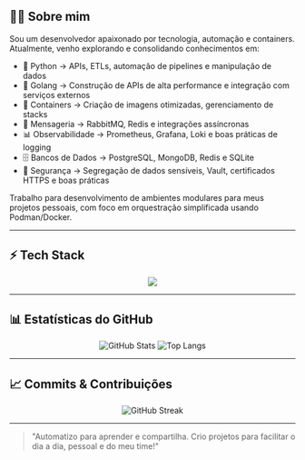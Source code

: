 ## 🧑‍💻 Sobre mim

Sou um desenvolvedor apaixonado por tecnologia, automação e containers.
Atualmente, venho explorando e consolidando conhecimentos em:

- 🐍 Python → APIs, ETLs, automação de pipelines e manipulação de dados
- 🐹 Golang → Construção de APIs de alta performance e integração com serviços externos
- 🐳 Containers → Criação de imagens otimizadas, gerenciamento de stacks
- 🔄 Mensageria → RabbitMQ, Redis e integrações assíncronas
- 📊 Observabilidade → Prometheus, Grafana, Loki e boas práticas de logging
- 🗄️ Bancos de Dados → PostgreSQL, MongoDB, Redis e SQLite
- 🔐 Segurança → Segregação de dados sensíveis, Vault, certificados HTTPS e boas práticas

Trabalho para desenvolvimento de ambientes modulares para meus projetos pessoais, com foco em orquestração simplificada usando Podman/Docker.

---

## ⚡ Tech Stack

<p align="center">
  <img src="https://skillicons.dev/icons?i=python,go,linux,bash,postgresql,mongodb,redis,nginx,docker,rabbitmq,git,github&perline=6" />
</p>

---

## 📊 Estatísticas do GitHub

<div align="center">

![GitHub Stats](https://github-readme-stats.vercel.app/api?username=blackjkim&show_icons=true&theme=tokyonight&hide_border=true)
![Top Langs](https://github-readme-stats.vercel.app/api/top-langs/?username=blackjkim&layout=compact&theme=tokyonight&hide_border=true)

</div>

---

## 📈 Commits & Contribuições

<p align="center">
  <img src="https://streak-stats.demolab.com?user=blackjkim&theme=tokyonight&hide_border=true" alt="GitHub Streak" />
</p>

---

> "Automatizo para aprender e compartilha. Crio projetos para facilitar o dia a dia, pessoal e do meu time!"
